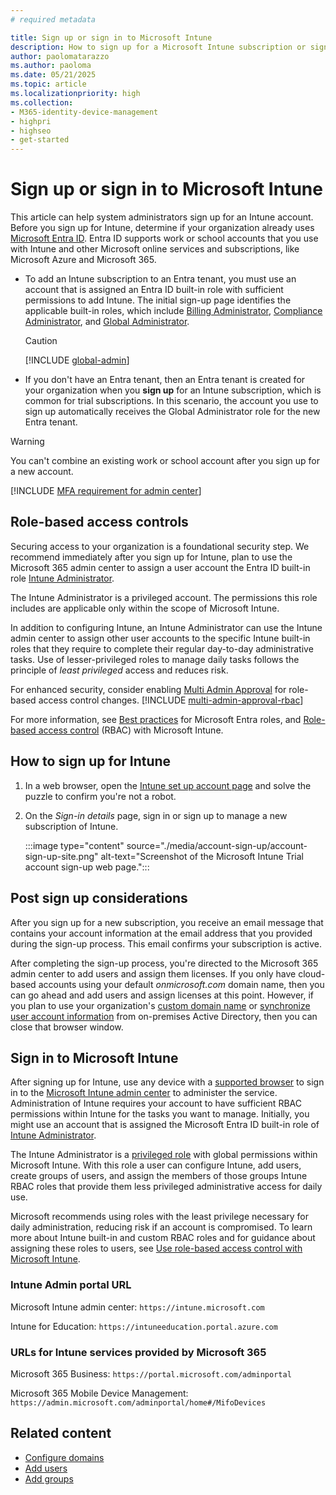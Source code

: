 ```yaml
---
# required metadata

title: Sign up or sign in to Microsoft Intune
description: How to sign up for a Microsoft Intune subscription or sign in to start with your subscription.
author: paolomatarazzo
ms.author: paoloma
ms.date: 05/21/2025
ms.topic: article
ms.localizationpriority: high
ms.collection:
- M365-identity-device-management
- highpri
- highseo
- get-started
---
```



# Sign up or sign in to Microsoft Intune

This article can help system administrators sign up for an Intune account. Before you sign up for Intune, determine if your organization already uses [Microsoft Entra ID](/entra/fundamentals/what-is-entra). Entra ID supports work or school accounts that you use with Intune and other Microsoft online services and subscriptions, like Microsoft Azure and Microsoft 365.

- To add an Intune subscription to an Entra tenant, you must use an account that is assigned an Entra ID built-in role with sufficient permissions to add Intune. The initial sign-up page identifies the applicable built-in roles, which include [Billing Administrator](/entra/identity/role-based-access-control/permissions-reference#billing-administrator), [Compliance Administrator](/entra/identity/role-based-access-control/permissions-reference#compliance-administrator), and [Global Administrator](/entra/identity/role-based-access-control/permissions-reference#global-administrator).

  > [!CAUTION]
  > [!INCLUDE [global-admin](../includes/global-admin.md)]

- If you don't have an Entra tenant, then an Entra tenant is created for your organization when you **sign up** for an Intune subscription, which is common for trial subscriptions. In this scenario, the account you use to sign up automatically receives the Global Administrator role for the new Entra tenant.

> [!WARNING]
> You can't combine an existing work or school account after you sign up for a new account.

[!INCLUDE [MFA requirement for admin center](../includes/mfa-console.md)]

## Role-based access controls

Securing access to your organization is a foundational security step. We recommend immediately after you sign up for Intune, plan to use the Microsoft 365 admin center to assign a user account the Entra ID built-in role [Intune Administrator](/entra/identity/role-based-access-control/permissions-reference#intune-administrator).

The Intune Administrator is a privileged account. The permissions this role includes are applicable only within the scope of Microsoft Intune.

In addition to configuring Intune, an Intune Administrator can use the Intune admin center to assign other user accounts to the specific Intune built-in roles that they require to complete their regular day-to-day administrative tasks. Use of lesser-privileged roles to manage daily tasks follows the principle of *least privileged* access and reduces risk.

For enhanced security, consider enabling [Multi Admin Approval](../fundamentals/multi-admin-approval.md) for role-based access control changes. [!INCLUDE [multi-admin-approval-rbac](../includes/multi-admin-approval-rbac.md)]

For more information, see [Best practices](/entra/identity/role-based-access-control/best-practices) for Microsoft Entra roles, and [Role-based access control](../fundamentals/role-based-access-control.md) (RBAC) with Microsoft Intune.

## How to sign up for Intune

1. In a web browser, open the [Intune set up account page](https://go.microsoft.com/fwlink/?linkid=2019088) and solve the puzzle to confirm you're not a robot.

2. On the *Sign-in details* page, sign in or sign up to manage a new subscription of Intune.

   :::image type="content" source="./media/account-sign-up/account-sign-up-site.png" alt-text="Screenshot of the Microsoft Intune Trial account sign-up web page.":::

## Post sign up considerations

After you sign up for a new subscription, you receive an email message that contains your account information at the email address that you provided during the sign-up process. This email confirms your subscription is active.

After completing the sign-up process, you're directed to the Microsoft 365 admin center to add users and assign them licenses. If you only have cloud-based accounts using your default *onmicrosoft.com* domain name, then you can go ahead and add users and assign licenses at this point. However, if you plan to use your organization's [custom domain name](custom-domain-name-configure.md) or [synchronize user account information](users-add.md#sync-active-directory-and-add-users-to-intune) from on-premises Active Directory, then you can close that browser window.

## Sign in to Microsoft Intune

After signing up for Intune, use any device with a [supported browser](../fundamentals/supported-devices-browsers.md#intune-supported-web-browsers) to sign in to the [Microsoft Intune admin center](https://go.microsoft.com/fwlink/?linkid=2109431) to administer the service. Administration of Intune requires your account to have sufficient RBAC permissions within Intune for the tasks you want to manage. Initially, you might use an account that is assigned the Microsoft Entra ID built-in role of [Intune Administrator](/entra/identity/role-based-access-control/permissions-reference#intune-administrator).

The Intune Administrator is a [privileged role](/entra/identity/role-based-access-control/privileged-roles-permissions) with global permissions within Microsoft Intune. With this role a user can configure Intune, add users, create groups of users, and assign the members of those groups Intune RBAC roles that provide them less privileged administrative access for daily use.

Microsoft recommends using roles with the least privilege necessary for daily administration, reducing risk if an account is compromised. To learn more about Intune built-in and custom RBAC roles and for guidance about assigning these roles to users, see [Use role-based access control with Microsoft Intune](../fundamentals/role-based-access-control.md).

### Intune Admin portal URL

Microsoft Intune admin center: `https://intune.microsoft.com`

Intune for Education: `https://intuneeducation.portal.azure.com`

### URLs for Intune services provided by Microsoft 365

Microsoft 365 Business: `https://portal.microsoft.com/adminportal`

Microsoft 365 Mobile Device Management: `https://admin.microsoft.com/adminportal/home#/MifoDevices`

## Related content

- [Configure domains](../fundamentals/custom-domain-name-configure.md)
- [Add users](../fundamentals/users-add.md)
- [Add groups](../fundamentals/groups-add.md)